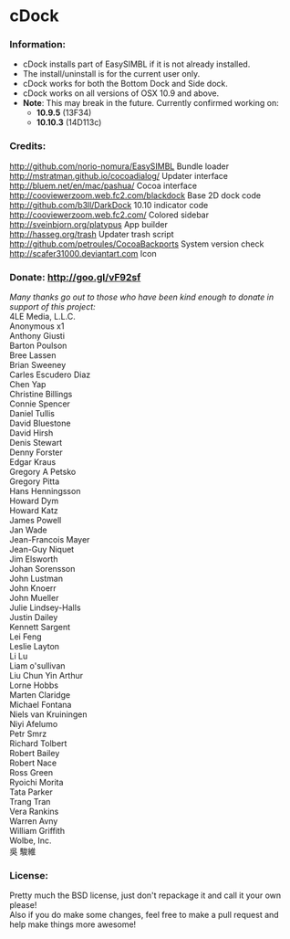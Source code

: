 # cDock

### Information:
* cDock installs part of EasySIMBL if it is not already installed.
* The install/uninstall is for the current user only.
* cDock works for both the Bottom Dock and Side dock.	
* cDock works on all versions of OSX 10.9 and above.    
* **Note**: This may break in the future. Currently confirmed working on:    
    * **10.9.5** (13F34)    
    * **10.10.3** (14D113c) 

### Credits: 
http://github.com/norio-nomura/EasySIMBL	Bundle loader    
http://mstratman.github.io/cocoadialog/		Updater interface    
http://bluem.net/en/mac/pashua/				Cocoa interface    
http://cooviewerzoom.web.fc2.com/blackdock	Base 2D dock code    
http://github.com/b3ll/DarkDock				10.10 indicator code    
http://cooviewerzoom.web.fc2.com/			Colored sidebar    
http://sveinbjorn.org/platypus				App builder    
http://hasseg.org/trash						Updater trash script    
http://github.com/petroules/CocoaBackports	System version check    
http://scafer31000.deviantart.com			Icon    

### Donate:  http://goo.gl/vF92sf
*Many thanks go out to those who have been kind enough to donate in support of this project:*    
4LE Media, L.L.C.    
Anonymous x1    
Anthony Giusti    
Barton Poulson    
Bree Lassen    
Brian Sweeney    
Carles Escudero Diaz    
Chen Yap    
Christine Billings    
Connie Spencer    
Daniel Tullis    
David Bluestone    
David Hirsh    
Denis Stewart    
Denny Forster    
Edgar Kraus    
Gregory A Petsko    
Gregory Pitta    
Hans Henningsson    
Howard Dym    
Howard Katz    
James Powell    
Jan Wade    
Jean-Francois Mayer    
Jean-Guy Niquet    
Jim Elsworth    
Johan Sorensson    
John Lustman    
John Knoerr    
John Mueller    
Julie Lindsey-Halls    
Justin Dailey    
Kennett Sargent    
Lei Feng    
Leslie Layton    
Li Lu    
Liam o'sullivan    
Liu Chun Yin Arthur    
Lorne Hobbs    
Marten Claridge    
Michael Fontana    
Niels van Kruiningen    
Niyi Afelumo    
Petr Smrz    
Richard Tolbert    
Robert Bailey    
Robert Nace    
Ross Green    
Ryoichi Morita    
Tata Parker    
Trang Tran    
Vera Rankins    
Warren Avny    
William Griffith    
Wolbe, Inc.    
吳 駿維         

### License:
Pretty much the BSD license, just don't repackage it and call it your own please!    
Also if you do make some changes, feel free to make a pull request and help make things more awesome!
